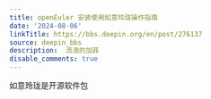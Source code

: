 ```yaml
---
title: openEuler 安装使用如意玲珑操作指南
date: '2024-08-06'
linkTitle: https://bbs.deepin.org/en/post/276137
source: deepin_bbs
description:  流浪的加菲 
disable_comments: true
---
```

如意玲珑是开源软件包
